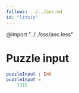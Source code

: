 ```yaml
---
follows: ../../aoc.md
id: "litvis"
---
```


@import "../../css/aoc.less"

# Puzzle input

```elm {l=hidden r}
puzzleInput : Int
puzzleInput =
    7315
```
